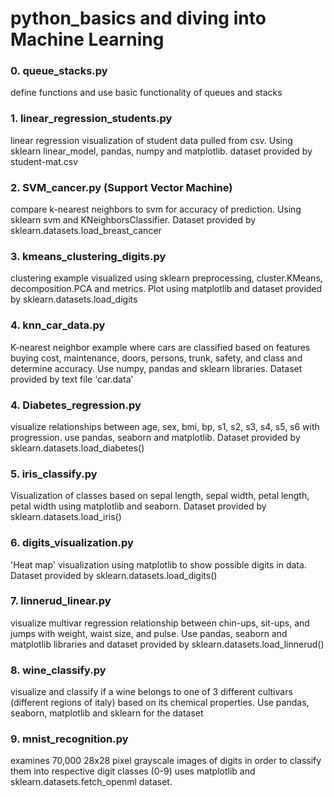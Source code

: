 # python_basics and diving into Machine Learning
### 0. queue_stacks.py
define functions and use basic functionality of queues and stacks

### 1. linear_regression_students.py
linear regression visualization of student data pulled from csv. Using sklearn linear_model, pandas, numpy and matplotlib. dataset provided by student-mat.csv
### 2. SVM_cancer.py (Support Vector Machine)
compare k-nearest neighbors to svm for accuracy of prediction. Using sklearn svm and KNeighborsClassifier. Dataset provided by sklearn.datasets.load_breast_cancer
### 3. kmeans_clustering_digits.py
clustering example visualized using sklearn preprocessing, cluster.KMeans, decomposition.PCA and metrics. Plot using matplotlib and dataset provided by sklearn.datasets.load_digits
### 4. knn_car_data.py
K-nearest neighbor example where cars are classified based on features buying cost, maintenance, doors, persons, trunk, safety, and class and determine accuracy.
Use numpy, pandas and sklearn libraries. Dataset provided by text file 'car.data'
### 4. Diabetes_regression.py
visualize relationships between age, sex, bmi, bp, s1, s2, s3, s4, s5, s6 with progression. use pandas, seaborn and matplotlib. Dataset provided by sklearn.datasets.load_diabetes()
### 5. iris_classify.py
Visualization of classes based on sepal length, sepal width, petal length, petal width using matplotlib and seaborn. Dataset provided by sklearn.datasets.load_iris()
### 6. digits_visualization.py
'Heat map' visualization using matplotlib to show possible digits in data. Dataset provided by sklearn.datasets.load_digits()
### 7. linnerud_linear.py
visualize multivar regression relationship between chin-ups, sit-ups, and jumps with weight, waist size, and pulse.
Use pandas, seaborn and matplotlib libraries and dataset provided by sklearn.datasets.load_linnerud()
### 8. wine_classify.py
visualize and classify if a wine belongs to one of 3 different cultivars (different regions of italy) based on its chemical properties. 
Use pandas, seaborn, matplotlib and sklearn for the dataset
### 9. mnist_recognition.py
examines 70,000 28x28 pixel grayscale images of digits in order to classify them into respective digit classes (0-9)
uses matplotlib and sklearn.datasets.fetch_openml dataset. 
